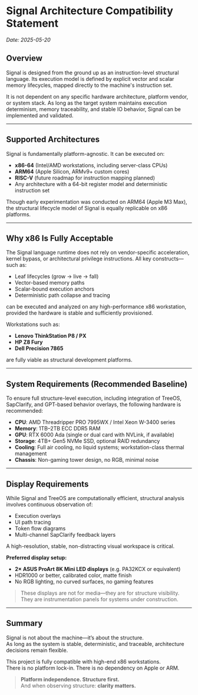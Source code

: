 # Signal Architecture Compatibility Statement  
*Date: 2025-05-20*

## Overview

Signal is designed from the ground up as an instruction-level structural language. Its execution model is defined by explicit vector and scalar memory lifecycles, mapped directly to the machine's instruction set.

It is not dependent on any specific hardware architecture, platform vendor, or system stack. As long as the target system maintains execution determinism, memory traceability, and stable IO behavior, Signal can be implemented and validated.

---

## Supported Architectures

Signal is fundamentally platform-agnostic. It can be executed on:

- **x86-64** (Intel/AMD workstations, including server-class CPUs)
- **ARM64** (Apple Silicon, ARMv9+ custom cores)
- **RISC-V** (future roadmap for instruction mapping planned)
- Any architecture with a 64-bit register model and deterministic instruction set

Though early experimentation was conducted on ARM64 (Apple M3 Max), the structural lifecycle model of Signal is equally replicable on x86 platforms.

---

## Why x86 Is Fully Acceptable

The Signal language runtime does not rely on vendor-specific acceleration, kernel bypass, or architectural privilege instructions. All key constructs—such as:

- Leaf lifecycles (grow → live → fall)
- Vector-based memory paths
- Scalar-bound execution anchors
- Deterministic path collapse and tracing

can be executed and analyzed on any high-performance x86 workstation, provided the hardware is stable and sufficiently provisioned.

Workstations such as:

- **Lenovo ThinkStation P8 / PX**
- **HP Z8 Fury**
- **Dell Precision 7865**

are fully viable as structural development platforms.

---

## System Requirements (Recommended Baseline)

To ensure full structure-level execution, including integration of TreeOS, SapClarify, and GPT-based behavior overlays, the following hardware is recommended:

- **CPU**: AMD Threadripper PRO 7995WX / Intel Xeon W-3400 series
- **Memory**: 1TB–2TB ECC DDR5 RAM
- **GPU**: RTX 6000 Ada (single or dual card with NVLink, if available)
- **Storage**: 4TB+ Gen5 NVMe SSD, optional RAID redundancy
- **Cooling**: Full air cooling, no liquid systems; workstation-class thermal management
- **Chassis**: Non-gaming tower design, no RGB, minimal noise

---

## Display Requirements

While Signal and TreeOS are computationally efficient, structural analysis involves continuous observation of:

- Execution overlays
- UI path tracing
- Token flow diagrams
- Multi-channel SapClarify feedback layers

A high-resolution, stable, non-distracting visual workspace is critical.

**Preferred display setup:**

- **2× ASUS ProArt 8K Mini LED displays** (e.g. PA32KCX or equivalent)
- HDR1000 or better, calibrated color, matte finish
- No RGB lighting, no curved surfaces, no gaming features

> These displays are not for media—they are for structure visibility.  
> They are instrumentation panels for systems under construction.

---

## Summary

Signal is not about the machine—it’s about the structure.  
As long as the system is stable, deterministic, and traceable, architecture decisions remain flexible.

This project is fully compatible with high-end x86 workstations.  
There is no platform lock-in. There is no dependency on Apple or ARM.

> **Platform independence. Structure first.**  
> And when observing structure: **clarity matters.**
